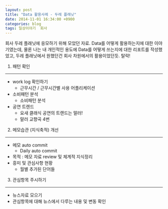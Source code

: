 ```yaml
---
layout: post
title: "Data 활용사례 - 두레 플래닛"
date: 2014-11-01 16:34:00 +0900
categories: blog
tags: 일상이야기  회사
---
```


회사 두레 플래닛에 응모하기 위해 모았던 자료. Data를 어떻게 활용하는지에 대한 이야기였는데, 물론 나는 내 개인적인 용도에 Data를 어떻게 쓰는지에 대한 리포트를 작성했었고, 두레 플래닛에서 원했던건 회사 차원에서의 활용이었던듯. 탈락!

1. 패턴 확인
-----------
 * work log 확인하기
    - 근무시간 / 근무시간별 사용 어플리케이션
 * 소비패턴 분석
    - 소비패턴 분석
 * 공연 트렌드
    - 요새 클래식 공연의 트랜드는 말러!
    - 말러 교향곡 4번

2. 메모습관 (지식축적) 개선
----------------------
 * 메모 auto commit
    - Daily auto commit
 * 목적 : 메모 자료 review 및 체계적 지식정리
 * 흥미 및 관심사항 현황
    - 월별 추가된 단어들

3. 관심항목 주시하기
----------------
 * 뉴스자료 모으기
 * 관심항목에 대해 뉴스에서 다루는 내용 및 변동 확인


